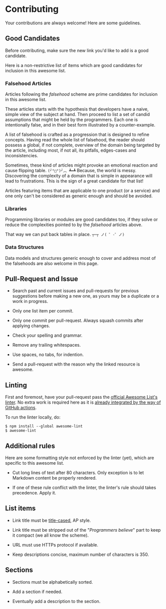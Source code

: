 # Contributing

Your contributions are always welcome! Here are some guidelines.


## Good Candidates

Before contributing, make sure the new link you'd like to add is a good
candidate.

Here is a non-restrictive list of items which are good candidates for inclusion
in this awesome list.


### Falsehood Articles

Articles following the *falsehood* scheme are prime candidates for inclusion in
this awesome list.

These articles starts with the hypothesis that developers have a naive, simple
view of the subject at hand. Then proceed to list a set of candid assumptions
that might be held by the programmers. Each one is intentionally false, and
in their best form illustrated by a counter-example.

A list of falsehood is crafted as a progression that is designed to refine
concepts. Having read the whole list of falsehood, the reader should possess a
global, if not complete, overview of the domain being targeted by the article,
including most, if not all, its pitfalls, edges-cases and inconsistencies.

Sometimes, these kind of articles might provoke an emotional reaction and cause
flipping table. `(╯°□°)╯︵ ┻━┻` Because, the world is messy. Discovering the
complexity of a domain that is simple in appearance will lead to
frustrations. This is the sign of a great candidate for that list!

Articles featuring items that are applicable to one product (or a service) and
one only can't be considered as generic enough and should be avoided.


### Libraries

Programming libraries or modules are good candidates too, if they solve or
reduce the complexities pointed to by the *falsehood* articles above.

That way we can put back tables in place. `┬─┬ ノ( ゜-゜ノ)`


### Data Structures

Data models and structures generic enough to cover and address most of the
falsehoods are also welcome in this page.


## Pull-Request and Issue

- Search past and current issues and pull-requests for previous suggestions
before making a new one, as yours may be a duplicate or a work in progress.

- Only one list item per commit.

- Only one commit per pull-request. Always squash commits after applying
  changes.

- Check your spelling and grammar.

- Remove any trailing whitespaces.

- Use spaces, no tabs, for indention.

- Send a pull-request with the reason why the linked resource is awesome.


## Linting

First and foremost, have your pull-request pass the [official Awesome List's
linter](https://github.com/sindresorhus/awesome-lint). No extra work is
required here as it is [already integrated by the way of GitHub
actions](https://github.com/kdeldycke/awesome-falsehood/tree/main/.github/workflows).

To run the linter locally, do:

```
$ npm install --global awesome-lint
$ awesome-lint
```


## Additional rules

Here are some formatting style not enforced by the linter (yet), which are
specific to this awesome list.

- Cut long lines of text after 80 characters. Only exception is to let Markdown
content be properly rendered.

- If one of these rule conflict with the linter, the linter's rule should takes
precedence. Apply it.


## List items

- Link title must be [title-cased](http://titlecapitalization.com), AP style.

- Link title must be stripped out of the "*Programmers believe*" part to keep
it compact (we all know the scheme).

- URL must use HTTPs protocol if available.

- Keep descriptions concise, maximum number of characters is 350.


## Sections

- Sections must be alphabetically sorted.

- Add a section if needed.

- Eventually add a description to the section.
